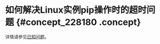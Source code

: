 # 如何解决Linux实例pip操作时的超时问题 {#concept_228180 .concept}

详情请参见[已知问题](../../../../intl.zh-CN/镜像/公共镜像/已知问题.md#)。

